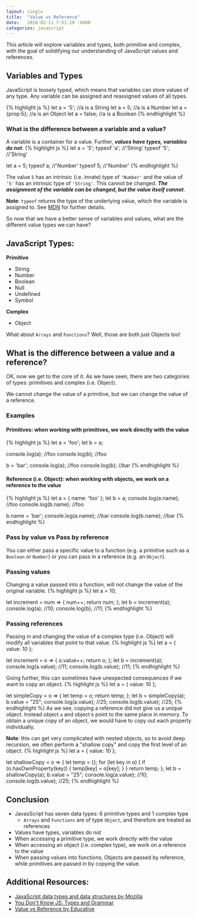 ```yaml
---
layout: single
title:  "Value vs Reference"
date:   2018-02-11 7:51:29 -0400
categories: javascript
---
```

This article will explore variables and types, both primitive and complex, with the goal of solidifying our understanding of JavaScript values and references.

## Variables and Types
JavaScript is loosely typed, which means that variables can store values
of any type. Any variable can be assigned and reassigned values of all types.

{% highlight js %}
let a = '5';        //a is a String
let a = 5;          //a is a Number
let a = {prop:5};   //a is an Object
let a = false;      //a is a Boolean
{% endhighlight %}

### What is the difference between a variable and a value?
A variable is a container for a value. Further, **_values have types, variables do not_**.
{% highlight js %}
let a = '5';
typeof 'a';   //'String'
typeof '5';   //'String'

let a = 5;
typeof a;     //'Number'
typeof 5;     //'Number'
{% endhighlight %}

The value `5` has an intrinsic (i.e. innate) type of `'Number'` and the value of `'5'` has an intrinsic type of `'String'`.  This cannot be changed. **_The assignment of the variable can be changed, but the value itself cannot_**.

**Note**: `typeof` returns the type of the underlying value, which the variable is assigned to. See [MDN](https://developer.mozilla.org/en-US/docs/Web/JavaScript/Reference/Operators/typeof) for further details.

So now that we have a better sense of variables and values, what are the different value types we can have?

## JavaScript Types:
**Primitive**
- String
- Number
- Boolean
- Null
- Undefined
- Symbol

**Complex**
- Object

What about `Arrays` and `Functions`? Well, those are both just Objects too!

## What is the difference between a value and a reference?
OK, now we get to the core of it. As we have seen, there are two categories of types: primitives and complex (i.e. Object).

We cannot change the value of a primitive, but we can change the value of a reference.

### Examples
#### Primitives: when working with primitives, we work directly with the value
{% highlight js %}
let a = 'foo';
let b = a;

console.log(a);  //foo
console.log(b);  //foo

b = 'bar';
console.log(a);  //foo
console.log(b);  //bar
{% endhighlight %}

#### Reference (i.e. Object): when working with objects, we work on a reference to the value
{% highlight js %}
let a = {
  name: 'foo'
};
let b = a;
console.log(a.name);  //foo
console.log(b.name);  //foo

b.name = 'bar';
console.log(a.name);  //bar
console.log(b.name);  //bar
{% endhighlight %}

### Pass by value vs Pass by reference
You can either pass a specific value to a function (e.g. a primitive such as a `Boolean` or `Number`) or you can pass in a reference (e.g. an `Object`).

### Passing values
Changing a value passed into a function, will not change the value of the original variable.
{% highlight js %}
let a = 10;

let increment = num => {
  num++;
  return num;
};
let b = increment(a);
console.log(a); //10;
console.log(b); //11;
{% endhighlight %}


### Passing references
Passing in and changing the value of a complex type (i.e. Object) will modify all variables that point to that value.
{% highlight js %}
let a = {
  value: 10
};

let increment = o => {
  o.value++;
  return o;
};
let b = increment(a);
console.log(a.value); //11;
console.log(b.value); //11;
{% endhighlight %}

Going further, this can sometimes have unexpected consequences if we want to copy an object.
{% highlight js %}
let a = {
  value: 10
};

let simpleCopy = o => {
  let temp = o;
  return temp;
};
let b = simpleCopy(a);
b.value = "25";
console.log(a.value); //25;
console.log(b.value); //25;
{% endhighlight %}
As we see, copying a reference did not give us a unique object. Instead object `a` and object `b` point to the same place in memory.  To obtain a unique copy of an object, we would have to copy out each property individually.  

**Note**: this can get very complicated with nested objects, so to avoid deep recursion, we often perform a "shallow copy" and copy the first level of an object.
{% highlight js %}
let a = {
  value: 10
};

let shallowCopy = o => {
  let temp = {};
  for (let key in o) {
    if (o.hasOwnProperty(key)) {
      temp[key] = o[key];
    }
  }
  return temp;
};
let b = shallowCopy(a);
b.value = "25";
console.log(a.value); //10;
console.log(b.value); //25;
{% endhighlight %}

## Conclusion
- JavasScript has seven data types: 6 primitive types and 1 complex type
  - `Arrays` and `Functions` are of type `Object`, and therefore are treated as references
- Values have types, variables do not
- When accessing a primitive type, we work directly with the value
- When accessing an object (i.e. complex type), we work on a reference to the value
- When passing values into functions, Objects are passed by reference, while primitives are passed in by copying the value.

## **Additional Resources**:
- [JavaScript data types and data structures by Mozilla](https://developer.mozilla.org/en-US/docs/Web/JavaScript/Data_structures)
- [You Don't Know JS: Types and Grammar](https://github.com/getify/You-Dont-Know-JS/tree/master/types%20%26%20grammar)
- [Value vs Reference by Educative](https://www.educative.io/collection/page/5679346740101120/5707702298738688/5685265389584384)
